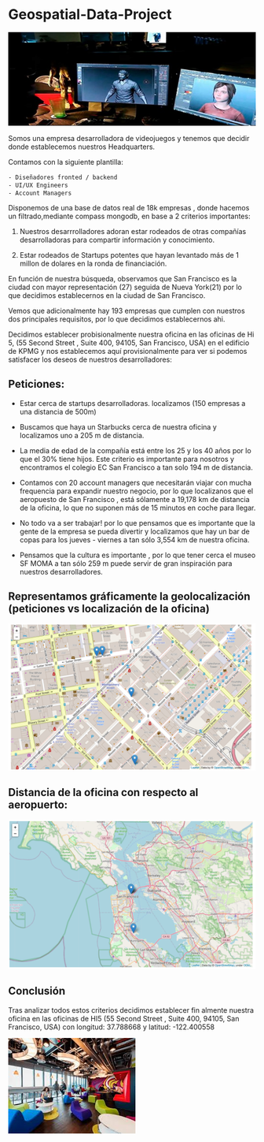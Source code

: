 # Geospatial-Data-Project

![](imagenes/videogame.png)

Somos una empresa desarrolladora de videojuegos y tenemos que decidir donde establecemos nuestros Headquarters. 

Contamos con la siguiente plantilla:

    - Diseñadores fronted / backend
    - UI/UX Engineers
    - Account Managers

Disponemos de una base de datos real de 18k empresas , donde hacemos un filtrado,mediante compass mongodb, en base a 2 criterios importantes:

1) Nuestros desarrrolladores adoran estar rodeados de otras compañías desarrolladoras para compartir información y conocimiento.

2) Estar rodeados de Startups potentes que hayan levantado más de 1 millon de dolares en la ronda de financiación.

En función de nuestra búsqueda, observamos que San Francisco es la ciudad con mayor representación (27) seguida de Nueva York(21) por lo que decidimos establecernos en la ciudad de San Francisco.

Vemos que adicionalmente hay 193 empresas que cumplen con nuestros dos principales requisitos, por lo que decidimos establecernos ahi.

Decidimos establecer probisionalmente nuestra oficina en las oficinas de Hi 5, (55 Second Street , Suite 400, 94105, San Francisco, USA) en el edificio de KPMG y nos establecemos aquí provisionalmente para ver si podemos satisfacer los deseos de nuestros desarrolladores:

## Peticiones:

 - Estar cerca de startups desarrolladoras. localizamos (150 empresas a una distancia de 500m)

 - Buscamos que haya un Starbucks cerca de nuestra oficina y localizamos uno a 205 m de distancia. 

 - La media de edad de la compañía está entre los 25 y los 40 años por lo que el 30% tiene hijos. Este criterio es importante para nosotros y encontramos el colegio EC San Francisco a tan solo 194 m de distancia.

 - Contamos con 20 account managers que necesitarán viajar con mucha frequencia para expandir nuestro negocio, por lo que localizanos que el aeropuesto de San Francisco , está sólamente a 19,178 km de distancia de la oficina, lo que no suponen más de 15 minutos en coche para llegar.

 - No todo va a ser trabajar! por lo que pensamos que es importante que la gente de la empresa se pueda divertir y localizamos que hay un bar de copas para los jueves - viernes a tan sólo 3,554 km de nuestra oficina.

 - Pensamos que la cultura es importante , por lo que tener cerca el museo SF MOMA a tan sólo 259 m puede servir de gran inspiración para nuestros desarrolladores.

 ## Representamos gráficamente la geolocalización (peticiones vs localización de la oficina)

![](imagenes/mapa.png)

## Distancia de la oficina con respecto al aeropuerto:

![](imagenes/aeropuerto.png)

## Conclusión

Tras analizar todos estos criterios decidimos establecer fin almente nuestra oficina en las oficinas de HI5 (55 Second Street , Suite 400, 94105, San Francisco, USA) con longitud: 37.788668 y latitud: -122.400558

![](imagenes/oficinas.png)